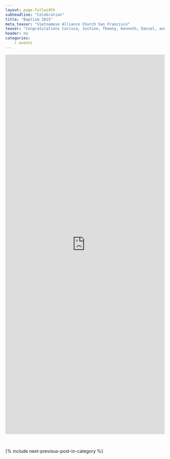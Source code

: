 ```yaml
---
layout: page-fullwidth
subheadline: "Celebration"
title: "Baptism 2015"
meta_teaser: "Vietnamese Alliance Church San Francisco"
teaser: "Congratulations Carissa, Justine, Theony, Kenneth, Daniel, and Nathan. May you find <em>\"What a friend we have in Jesus!\"</em>. May you find Him to be your best <strong>BFF</strong> ever. Visit the <a href='/bible-topics/meditations/baptism'><em>Baptism article</em></a> of this website to further understand its meaning."
header: no
categories:
    - events
---
```

<!--more-->
<div class="small-12 columns" style="padding: 0px; border-bottom: none;">
<iframe width="100%" height="1200" src="http://rgb-scale.com/vacsfj336/index.php/photo-galleries/169-baptism-2015/" frameborder="0" allowfullscreen=""></iframe></div>
<p>&nbsp;</p>
<div class="small-12" style="padding: 0px; border-bottom: none;">
    {% include next-previous-post-in-category %}
</div>
